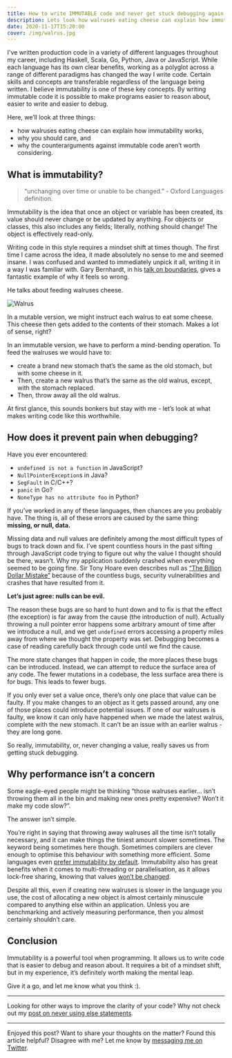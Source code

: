 ```yaml
---
title: How to write IMMUTABLE code and never get stuck debugging again
description: Lets look how walruses eating cheese can explain how immutability works, why you should care, and why the counterarguments against immutable code aren't worth considering.
date: 2020-11-17T15:20:00
cover: /img/walrus.jpg
---
```


I've written production code in a variety of different languages throughout my career, including Haskell, Scala, Go, Python, Java or JavaScript. While each language has its own clear benefits, working as a polyglot across a range of different paradigms has changed the way I write code. Certain skills and concepts are transferable regardless of the language being written. I believe immutability is one of these key concepts. By writing immutable code it is possible to make programs easier to reason about, easier to write and easier to debug.

Here, we’ll look at three things:
- how walruses eating cheese can explain how immutability works,
- why you should care, and
- why the counterarguments against immutable code aren’t worth considering.

## What is immutability?

> “unchanging over time or unable to be changed.” - Oxford Languages definition.

Immutability is the idea that once an object or variable has been created, its value should never change or be updated by anything. For objects or classes, this also includes any fields; literally, nothing should change! The object is effectively read-only.

Writing code in this style requires a mindset shift at times though. The first time I came across the idea, it made absolutely no sense to me and seemed insane. I was confused and wanted to immediately unpick it all, writing it in a way I was familiar with. Gary Bernhardt, in his [talk on boundaries](https://www.destroyallsoftware.com/talks/boundaries), gives a fantastic example of why it feels so wrong.

He talks about feeding walruses cheese.

![Walrus](/img/walrus.jpg)

In a mutable version, we might instruct each walrus to eat some cheese. This cheese then gets added to the contents of their stomach. Makes a lot of sense, right?

In an immutable version, we have to perform a mind-bending operation. To feed the walruses we would have to:
- create a brand new stomach that’s the same as the old stomach, but with some cheese in it.
- Then, create a new walrus that’s the same as the old walrus, except, with the stomach replaced.
- Then, throw away all the old walrus.

At first glance, this sounds bonkers but stay with me - let’s look at what makes writing code like this worthwhile.

## How does it prevent pain when debugging?

Have you ever encountered:
- `undefined is not a function` in JavaScript?
- `NullPointerException`s in Java?
- `SegFault` in C/C++?
- `panic` in Go?
- `NoneType has no attribute foo` in Python?

If you’ve worked in any of these languages, then chances are you probably have. The thing is, all of these errors are caused by the same thing: **missing, or null, data.**

Missing data and null values are definitely among the most difficult types of bugs to track down and fix. I’ve spent countless hours in the past sifting through JavaScript code trying to figure out why the value I thought should be there, wasn’t. Why my application suddenly crashed when everything seemed to be going fine. Sir Tony Hoare even describes null as [“The Billion Dollar Mistake”](https://qconlondon.com/london-2009/qconlondon.com/london-2009/speaker/Tony+Hoare.html) because of the countless bugs, security vulnerabilities and crashes that have resulted from it.

**Let’s just agree: nulls can be evil.**

The reason these bugs are so hard to hunt down and to fix is that the effect (the exception) is far away from the cause (the introduction of null). Actually throwing a null pointer error happens some arbitrary amount of time after we introduce a null, and we get `undefined` errors accessing a property miles away from where we thought the property was set. Debugging becomes a case of reading carefully back through code until we find the cause.

The more state changes that happen in code, the more places these bugs can be introduced. Instead, we can attempt to reduce the surface area of any code. The fewer mutations in a codebase, the less surface area there is for bugs. This leads to fewer bugs.

If you only ever set a value once, there’s only one place that value can be faulty. If you make changes to an object as it gets passed around, any one of those places could introduce potential issues. If one of our walruses is faulty, we know it can only have happened when we made the latest walrus, complete with the new stomach. It can’t be an issue with an earlier walrus - they are long gone.

So really, immutability, or, never changing a value, really saves us from getting stuck debugging.

## Why performance isn’t a concern

Some eagle-eyed people might be thinking “those walruses earlier… isn’t throwing them all in the bin and making new ones pretty expensive? Won’t it make my code slow?”.

The answer isn’t simple.

You’re right in saying that throwing away walruses all the time isn’t totally necessary, and it can make things the tiniest amount slower sometimes. The keyword being sometimes here though. Sometimes compilers are clever enough to optimise this behaviour with something more efficient. Some languages even [prefer immutability by default](https://doc.rust-lang.org/book/ch03-01-variables-and-mutability.html). Immutability also has great benefits when it comes to multi-threading or parallelisation, as it allows lock-free sharing, knowing that values [won’t be changed](https://softwareengineering.stackexchange.com/questions/171253/does-immutability-entirely-eliminate-the-need-for-locks-in-multi-processor-progr).

Despite all this, even if creating new walruses is slower in the language you use, the cost of allocating a new object is almost certainly minuscule compared to anything else within an application. Unless you are benchmarking and actively measuring performance, then you almost certainly shouldn’t care.

## Conclusion

Immutability is a powerful tool when programming. It allows us to write code that is easier to debug and reason about. It requires a bit of a mindset shift, but in my experience, it’s definitely worth making the mental leap.

Give it a go, and let me know what you think :).

---

Looking for other ways to improve the clarity of your code? Why not check out my [post on never using else statements](https://dgls.dev/posts/else-statement/).

---

Enjoyed this post? Want to share your thoughts on the matter? Found this article helpful? Disagree with me? Let me know by [messaging me on Twitter](twitter.com/dglsparsons).
